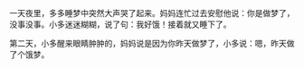 一天夜里，多多睡梦中突然大声哭了起来。妈妈连忙过去安慰他说：你是做梦了，没事没事。小多迷迷糊糊，说了句：我好饿！接着就又睡下了。

第二天，小多醒来眼睛肿肿的，妈妈说是因为你昨天做梦了，小多说：嗯，昨天做了个饿梦。
